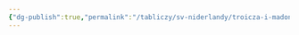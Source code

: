 ```yaml
---
{"dg-publish":true,"permalink":"/tabliczy/sv-niderlandy/troicza-i-madonna-s-mladenczem/","dgPassFrontmatter":true}
---
```



